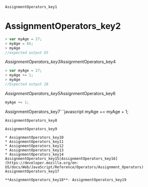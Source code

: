 ```ngMeta
AssignmentOperators_key1
```
# AssignmentOperators_key2
```javascript
> var myAge = 27;
> myAge = 65;
> myAge
//expected output 65
```
*AssignmentOperators_key3*AssignmentOperators_key4

```javascript
> var myAge = 27;
> myAge += 1;
> myAge
//Expected output 28
```
*AssignmentOperators_key5*AssignmentOperators_key6

```javascript
myAge += 1;
```
AssignmentOperators_key7```javascript
myAge += myAge + 1;
```
AssignmentOperators_key8

AssignmentOperators_key9

* AssignmentOperators_key10
* AssignmentOperators_key11
* AssignmentOperators_key12
* AssignmentOperators_key13
* AssignmentOperators_key14
AssignmentOperators_key15[AssignmentOperators_key16](https://developer.mozilla.org/en-US/docs/Web/JavaScript/Reference/Operators/Assignment_Operators)
AssignmentOperators_key17

**AssignmentOperators_key18**- AssignmentOperators_key19

